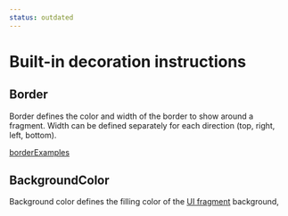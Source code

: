 ```yaml
---
status: outdated
---
```


# Built-in decoration instructions

## Border

Border defines the color and width of the border to show around a fragment.
Width can be defined separately for each direction (top, right, left, bottom).

[borderExamples](example://built_in_decoration_instructions)

## BackgroundColor

Background color defines the filling color of the [UI fragment](def://) background,
